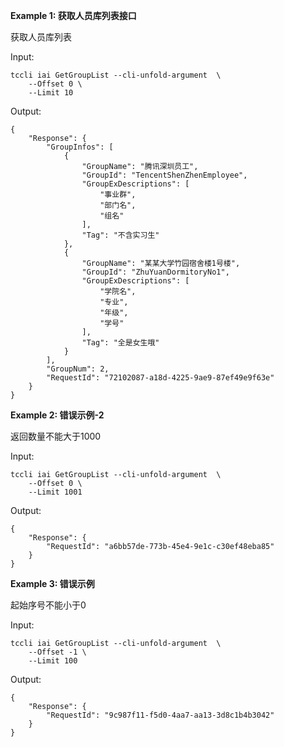 **Example 1: 获取人员库列表接口**

获取人员库列表

Input: 

```
tccli iai GetGroupList --cli-unfold-argument  \
    --Offset 0 \
    --Limit 10
```

Output: 
```
{
    "Response": {
        "GroupInfos": [
            {
                "GroupName": "腾讯深圳员工",
                "GroupId": "TencentShenZhenEmployee",
                "GroupExDescriptions": [
                    "事业群",
                    "部门名",
                    "组名"
                ],
                "Tag": "不含实习生"
            },
            {
                "GroupName": "某某大学竹园宿舍楼1号楼",
                "GroupId": "ZhuYuanDormitoryNo1",
                "GroupExDescriptions": [
                    "学院名",
                    "专业",
                    "年级",
                    "学号"
                ],
                "Tag": "全是女生哦"
            }
        ],
        "GroupNum": 2,
        "RequestId": "72102087-a18d-4225-9ae9-87ef49e9f63e"
    }
}
```

**Example 2: 错误示例-2**

返回数量不能大于1000

Input: 

```
tccli iai GetGroupList --cli-unfold-argument  \
    --Offset 0 \
    --Limit 1001
```

Output: 
```
{
    "Response": {
        "RequestId": "a6bb57de-773b-45e4-9e1c-c30ef48eba85"
    }
}
```

**Example 3: 错误示例**

起始序号不能小于0

Input: 

```
tccli iai GetGroupList --cli-unfold-argument  \
    --Offset -1 \
    --Limit 100
```

Output: 
```
{
    "Response": {
        "RequestId": "9c987f11-f5d0-4aa7-aa13-3d8c1b4b3042"
    }
}
```

